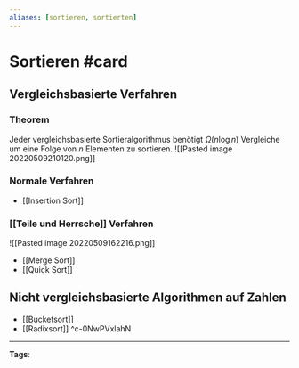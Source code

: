 ```yaml
---
aliases: [sortieren, sortierten]
---
```


# Sortieren #card
## Vergleichsbasierte Verfahren
### Theorem
Jeder vergleichsbasierte Sortieralgorithmus benötigt $\Omega(n \log n)$ Vergleiche um eine Folge von $n$ Elementen zu sortieren.
![[Pasted image 20220509210120.png]]
### Normale Verfahren
- [[Insertion Sort]]
### [[Teile und Herrsche]] Verfahren
![[Pasted image 20220509162216.png]]
- [[Merge Sort]]
- [[Quick Sort]]
## Nicht vergleichsbasierte Algorithmen auf Zahlen
- [[Bucketsort]]
- [[Radixsort]]
^c-0NwPVxlahN
---
**Tags**: 